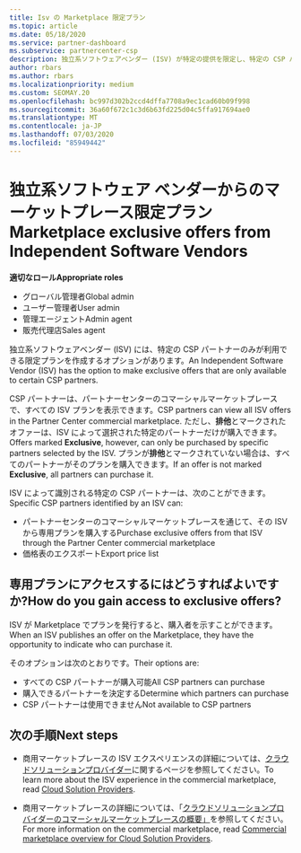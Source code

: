 ```yaml
---
title: Isv の Marketplace 限定プラン
ms.topic: article
ms.date: 05/18/2020
ms.service: partner-dashboard
ms.subservice: partnercenter-csp
description: 独立系ソフトウェアベンダー (ISV) が特定の提供を限定し、特定の CSP パートナーだけが使用できるようにする方法について説明します。
author: rbars
ms.author: rbars
ms.localizationpriority: medium
ms.custom: SEOMAY.20
ms.openlocfilehash: bc997d302b2ccd4dffa7708a9ec1cad60b09f998
ms.sourcegitcommit: 36a60f672c1c3d6b63fd225d04c5ffa917694ae0
ms.translationtype: MT
ms.contentlocale: ja-JP
ms.lasthandoff: 07/03/2020
ms.locfileid: "85949442"
---
```

# <a name="marketplace-exclusive-offers-from-independent-software-vendors"></a><span data-ttu-id="b246d-103">独立系ソフトウェア ベンダーからのマーケットプレース限定プラン</span><span class="sxs-lookup"><span data-stu-id="b246d-103">Marketplace exclusive offers from Independent Software Vendors</span></span>

<span data-ttu-id="b246d-104">**適切なロール**</span><span class="sxs-lookup"><span data-stu-id="b246d-104">**Appropriate roles**</span></span>

- <span data-ttu-id="b246d-105">グローバル管理者</span><span class="sxs-lookup"><span data-stu-id="b246d-105">Global admin</span></span>
- <span data-ttu-id="b246d-106">ユーザー管理者</span><span class="sxs-lookup"><span data-stu-id="b246d-106">User admin</span></span>
- <span data-ttu-id="b246d-107">管理エージェント</span><span class="sxs-lookup"><span data-stu-id="b246d-107">Admin agent</span></span>
- <span data-ttu-id="b246d-108">販売代理店</span><span class="sxs-lookup"><span data-stu-id="b246d-108">Sales agent</span></span>

<span data-ttu-id="b246d-109">独立系ソフトウェアベンダー (ISV) には、特定の CSP パートナーのみが利用できる限定プランを作成するオプションがあります。</span><span class="sxs-lookup"><span data-stu-id="b246d-109">An Independent Software Vendor (ISV) has the option to make exclusive offers that are only available to certain CSP partners.</span></span>

<span data-ttu-id="b246d-110">CSP パートナーは、パートナーセンターのコマーシャルマーケットプレースで、すべての ISV プランを表示できます。</span><span class="sxs-lookup"><span data-stu-id="b246d-110">CSP partners can view all ISV offers in the Partner Center commercial marketplace.</span></span> <span data-ttu-id="b246d-111">ただし、**排他**とマークされたオファーは、ISV によって選択された特定のパートナーだけが購入できます。</span><span class="sxs-lookup"><span data-stu-id="b246d-111">Offers marked **Exclusive**, however, can only be purchased by specific partners selected by the ISV.</span></span> <span data-ttu-id="b246d-112">プランが**排他**とマークされていない場合は、すべてのパートナーがそのプランを購入できます。</span><span class="sxs-lookup"><span data-stu-id="b246d-112">If an offer is not marked **Exclusive**, all partners can purchase it.</span></span>

<span data-ttu-id="b246d-113">ISV によって識別される特定の CSP パートナーは、次のことができます。</span><span class="sxs-lookup"><span data-stu-id="b246d-113">Specific CSP partners identified by an ISV can:</span></span>

- <span data-ttu-id="b246d-114">パートナーセンターのコマーシャルマーケットプレースを通じて、その ISV から専用プランを購入する</span><span class="sxs-lookup"><span data-stu-id="b246d-114">Purchase exclusive offers from that ISV through the Partner Center commercial marketplace</span></span>
- <span data-ttu-id="b246d-115">価格表のエクスポート</span><span class="sxs-lookup"><span data-stu-id="b246d-115">Export price list</span></span>

## <a name="how-do-you-gain-access-to-exclusive-offers"></a><span data-ttu-id="b246d-116">専用プランにアクセスするにはどうすればよいですか?</span><span class="sxs-lookup"><span data-stu-id="b246d-116">How do you gain access to exclusive offers?</span></span>

<span data-ttu-id="b246d-117">ISV が Marketplace でプランを発行すると、購入者を示すことができます。</span><span class="sxs-lookup"><span data-stu-id="b246d-117">When an ISV publishes an offer on the Marketplace, they have the opportunity to indicate who can purchase it.</span></span>

<span data-ttu-id="b246d-118">そのオプションは次のとおりです。</span><span class="sxs-lookup"><span data-stu-id="b246d-118">Their options are:</span></span>

- <span data-ttu-id="b246d-119">すべての CSP パートナーが購入可能</span><span class="sxs-lookup"><span data-stu-id="b246d-119">All CSP partners can purchase</span></span>
- <span data-ttu-id="b246d-120">購入できるパートナーを決定する</span><span class="sxs-lookup"><span data-stu-id="b246d-120">Determine which partners can purchase</span></span>
- <span data-ttu-id="b246d-121">CSP パートナーは使用できません</span><span class="sxs-lookup"><span data-stu-id="b246d-121">Not available to CSP partners</span></span>

## <a name="next-steps"></a><span data-ttu-id="b246d-122">次の手順</span><span class="sxs-lookup"><span data-stu-id="b246d-122">Next steps</span></span>

- <span data-ttu-id="b246d-123">商用マーケットプレースの ISV エクスペリエンスの詳細については、[クラウドソリューションプロバイダー](https://docs.microsoft.com/azure/marketplace/cloud-solution-providers)に関するページを参照してください。</span><span class="sxs-lookup"><span data-stu-id="b246d-123">To learn more about the ISV experience in the commercial marketplace, read [Cloud Solution Providers](https://docs.microsoft.com/azure/marketplace/cloud-solution-providers).</span></span>

- <span data-ttu-id="b246d-124">商用マーケットプレースの詳細については、「[クラウドソリューションプロバイダーのコマーシャルマーケットプレースの概要」](csp-commercial-marketplace-overview.md)を参照してください。</span><span class="sxs-lookup"><span data-stu-id="b246d-124">For more information on the commercial marketplace, read [Commercial marketplace overview for Cloud Solution Providers](csp-commercial-marketplace-overview.md).</span></span>
